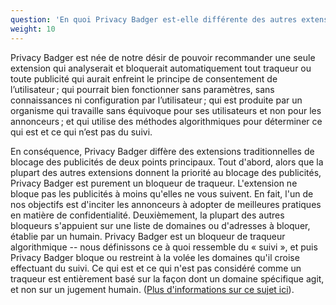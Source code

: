 ```yaml
---
question: 'En quoi Privacy Badger est-elle différente des autres extensions de blocage ?'
weight: 10
---
```


Privacy Badger est née de notre désir de pouvoir recommander une seule extension qui analyserait et bloquerait automatiquement tout traqueur ou toute publicité qui aurait enfreint le principe de consentement de l’utilisateur ; qui pourrait bien fonctionner sans paramètres, sans connaissances ni configuration par l’utilisateur ; qui est produite par un organisme qui travaille sans équivoque pour ses utilisateurs et non pour les annonceurs ; et qui utilise des méthodes algorithmiques pour déterminer ce qui est et ce qui n’est pas du suivi.

En conséquence, Privacy Badger diffère des extensions traditionnelles de blocage des publicités de deux points principaux. Tout d'abord, alors que la plupart des autres extensions donnent la priorité au blocage des publicités, Privacy Badger est purement un bloqueur de traqueur. L'extension ne bloque pas les publicités à moins qu'elles ne vous suivent. En fait, l'un de nos objectifs est d'inciter les annonceurs à adopter de meilleures pratiques en matière de confidentialité. Deuxièmement, la plupart des autres bloqueurs s'appuient sur une liste de domaines ou d'adresses à bloquer, établie par un humain. Privacy Badger est un bloqueur de traqueur algorithmique -- nous définissons ce à quoi ressemble du « suivi », et puis Privacy Badger bloque ou restreint à la volée les domaines qu'il croise effectuant du suivi. Ce qui est et ce qui n'est pas considéré comme un traqueur est entièrement basé sur la façon dont un domaine spécifique agit, et non sur un jugement humain. ([Plus d'informations sur ce sujet ici](#Is-Privacy-Badger-compatible-with-other-extensions%2c-including-other-adblockers)).

